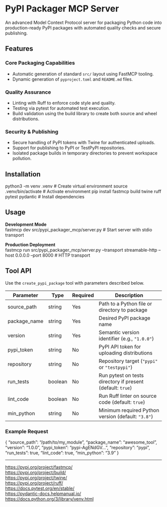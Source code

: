 # PyPI Packager MCP Server

An advanced Model Context Protocol server for packaging Python code into production-ready PyPI packages with automated quality checks and secure publishing.

## Features

### Core Packaging Capabilities
- Automatic generation of standard `src/` layout using FastMCP tooling.  
- Dynamic generation of `pyproject.toml` and `README.md` files.

### Quality Assurance
- Linting with Ruff to enforce code style and quality.  
- Testing via pytest for automated test execution.  
- Build validation using the build library to create both source and wheel distributions.

### Security & Publishing
- Secure handling of PyPI tokens with Twine for authenticated uploads.  
- Support for publishing to PyPI or TestPyPI repositories.  
- Isolated package builds in temporary directories to prevent workspace pollution.

## Installation
python3 -m venv .venv    # Create virtual environment
source .venv/bin/activate  # Activate environment
pip install fastmcp build twine ruff pytest pydantic  # Install dependencies


## Usage

**Development Mode**  
fastmcp dev src/pypi_packager_mcp/server.py  # Start server with stdio transport


**Production Deployment**  
fastmcp run src/pypi_packager_mcp/server.py –transport streamable-http –host 0.0.0.0 –port 8000  # HTTP transport


## Tool API

Use the `create_pypi_package` tool with parameters described below.

| Parameter     | Type     | Required | Description                                                                                 |
|---------------|----------|----------|---------------------------------------------------------------------------------------------|
| source_path   | string   | Yes      | Path to a Python file or directory to package                                               |
| package_name  | string   | Yes      | Desired PyPI package name                                                                  |
| version       | string   | Yes      | Semantic version identifier (e.g., `"1.0.0"`)                                               |
| pypi_token    | string   | No       | PyPI API token for uploading distributions                                                  |
| repository    | string   | No       | Repository target (`"pypi"` or `"testpypi"`)                                                |
| run_tests     | boolean  | No       | Run pytest on tests directory if present (default: `true`)                                  |
| lint_code     | boolean  | No       | Run Ruff linter on source code (default: `true`)                                            |
| min_python    | string   | No       | Minimum required Python version (default: `"3.8"`)                                          |

### Example Request
{ “source_path”: “/path/to/my_module”, “package_name”: “awesome_tool”, “version”: “1.0.0”, “pypi_token”: “pypi-AgENdGV…”, “repository”: “pypi”, “run_tests”: true, “lint_code”: true, “min_python”: “3.9” }


---

https://pypi.org/project/fastmcp/  
https://pypi.org/project/build/  
https://pypi.org/project/twine/  
https://pypi.org/project/ruff/  
https://docs.pytest.org/en/stable/  
https://pydantic-docs.helpmanual.io/  
https://docs.python.org/3/library/venv.html  
